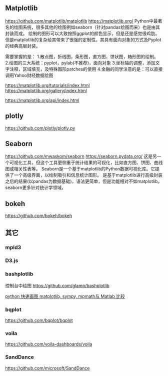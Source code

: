 ## Matplotlib
https://github.com/matplotlib/matplotlib
https://matplotlib.org/
Python中最著名的绘图系统，很多其他的绘图例如seaborn（针对pandas绘图而来）也是由其封装而成。
绘制的图形可以大致按照ggplot的颜色显示，但是还是感觉很鸡肋。但是matplotlib的复杂给其带来了很强的定制性。其具有面向对象的方式及Pyplot的经典高层封装。

需要掌握的是：
1.散点图，折线图，条形图，直方图，饼状图，箱形图的绘制。
2.绘图的三大系统：pyplot，pylab(不推荐)，面向对象
3.坐标轴的调整，添加文字注释，区域填充，及特殊图形patches的使用
4.金融的同学注意的是：可以直接调用Yahoo财经数据绘图

https://matplotlib.org/tutorials/index.html
https://matplotlib.org/gallery/index.html

https://matplotlib.org/api/index.html

## plotly
https://github.com/plotly/plotly.py

## Seaborn
https://github.com/mwaskom/seaborn
https://seaborn.pydata.org/
这是另一个可视化工具，但这个工具更侧重于统计结果的可视化，比如直方图、饼图、曲线图或相关性表等。
Seaborn是一个基于matplotlib的Python数据可视化库。它提供了一个高级界面，以绘制吸引和信息统计图形。
是基于matplotlib进行高级封装之后的结果(以pandas为数据基础)，语法更简单，但是功能相对不如matplotlib。seaborn更多针对统计学领域。
## bokeh
https://github.com/bokeh/bokeh
## 其它
### mpld3
### D3.js
### bashplotlib
控制台中绘图
https://github.com/glamp/bashplotlib

[python 快速画图 matplotlib, sympy, mpmath与 Matlab 比较](https://blog.csdn.net/robert_chen1988/article/details/80465255)


### bqplot
https://github.com/bqplot/bqplot


### voila
https://github.com/voila-dashboards/voila

### SandDance
https://github.com/microsoft/SandDance
